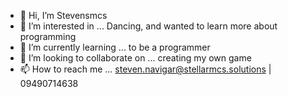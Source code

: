 - 👋 Hi, I’m Stevensmcs
- 👀 I’m interested in ... Dancing, and wanted to learn more about programming 
- 🌱 I’m currently learning ... to be a programmer
- 💞️ I’m looking to collaborate on ... creating my own game
- 📫 How to reach me ... steven.navigar@stellarmcs.solutions | 09490714638

<!---
Stevensmcs/Stevensmcs is a ✨ special ✨ repository because its `README.md` (this file) appears on your GitHub profile.
You can click the Preview link to take a look at your changes.
--->
